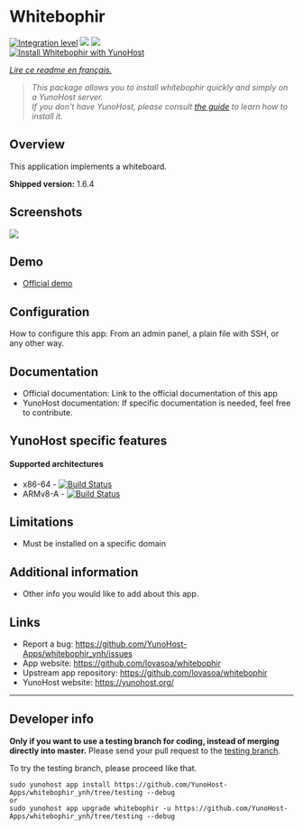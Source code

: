 # Whitebophir

[![Integration level](https://dash.yunohost.org/integration/whitebophir.svg)](https://dash.yunohost.org/appci/app/whitebophir) ![](https://ci-apps.yunohost.org/ci/badges/whitebophir.status.svg) ![](https://ci-apps.yunohost.org/ci/badges/whitebophir.maintain.svg)  
[![Install Whitebophir with YunoHost](https://install-app.yunohost.org/install-with-yunohost.png)](https://install-app.yunohost.org/?app=whitebophir)

*[Lire ce readme en français.](./README_fr.md)*

> *This package allows you to install whitebophir quickly and simply on a YunoHost server.  
If you don't have YunoHost, please consult [the guide](https://yunohost.org/#/install) to learn how to install it.*

## Overview
This application implements a whiteboard.

**Shipped version:** 1.6.4

## Screenshots

![](https://user-images.githubusercontent.com/552629/59885574-06e02b80-93bc-11e9-9150-0670a1c5d4f3.png)

## Demo

* [Official demo](wbo.ophir.dev)

## Configuration

How to configure this app: From an admin panel, a plain file with SSH, or any other way.

## Documentation

 * Official documentation: Link to the official documentation of this app
 * YunoHost documentation: If specific documentation is needed, feel free to contribute.

## YunoHost specific features
#### Supported architectures

* x86-64 - [![Build Status](https://ci-apps.yunohost.org/ci/logs/whitebophir%20%28Apps%29.svg)](https://ci-apps.yunohost.org/ci/apps/whitebophir/)
* ARMv8-A - [![Build Status](https://ci-apps-arm.yunohost.org/ci/logs/whitebophir%20%28Apps%29.svg)](https://ci-apps-arm.yunohost.org/ci/apps/whitebophir/)

## Limitations

* Must be installed on a specific domain

## Additional information

* Other info you would like to add about this app.

## Links

 * Report a bug: https://github.com/YunoHost-Apps/whitebophir_ynh/issues
 * App website: https://github.com/lovasoa/whitebophir
 * Upstream app repository: https://github.com/lovasoa/whitebophir
 * YunoHost website: https://yunohost.org/

---

Developer info
----------------

**Only if you want to use a testing branch for coding, instead of merging directly into master.**
Please send your pull request to the [testing branch](https://github.com/YunoHost-Apps/whitebophir_ynh/tree/testing).

To try the testing branch, please proceed like that.
```
sudo yunohost app install https://github.com/YunoHost-Apps/whitebophir_ynh/tree/testing --debug
or
sudo yunohost app upgrade whitebophir -u https://github.com/YunoHost-Apps/whitebophir_ynh/tree/testing --debug
```

